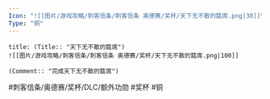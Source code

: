 ```yaml
---
Icon: "![[图片/游戏攻略/刺客信条/刺客信条 奥德赛/奖杯/天下无不散的筵席.png|30]]"
Type: "铜"
---
```

```ad-common-bronze-trophy
title: (Title:: "天下无不散的筵席")
![[图片/游戏攻略/刺客信条/刺客信条 奥德赛/奖杯/天下无不散的筵席.png|100]]

(Comment:: "完成天下无不散的筵席")
```

#刺客信条/奥德赛/奖杯/DLC/额外功勋 #奖杯 #铜
